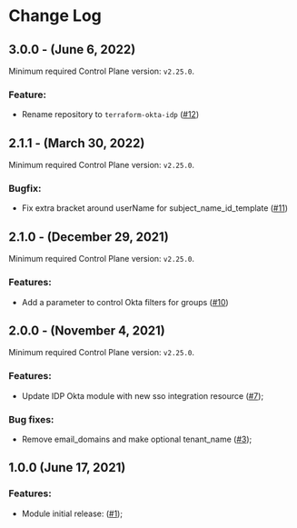 # Change Log

## 3.0.0 - (June 6, 2022)

Minimum required Control Plane version: `v2.25.0`.

### Feature:

* Rename repository to `terraform-okta-idp` ([#12](https://github.com/cyralinc/terraform-cyral-idp-okta/pull/12))

## 2.1.1 - (March 30, 2022)

Minimum required Control Plane version: `v2.25.0`.

### Bugfix:

* Fix extra bracket around userName for subject_name_id_template ([#11](https://github.com/cyralinc/terraform-cyral-idp-okta/pull/11))

## 2.1.0 - (December 29, 2021)

Minimum required Control Plane version: `v2.25.0`.

### Features:

* Add a parameter to control Okta filters for groups ([#10](https://github.com/cyralinc/terraform-cyral-idp-okta/pull/10))

## 2.0.0 - (November 4, 2021)

Minimum required Control Plane version: `v2.25.0`.

### Features:
* Update IDP Okta module with new sso integration resource ([#7](https://github.com/cyralinc/terraform-cyral-idp-okta/pull/7));

### Bug fixes:

* Remove email_domains and make optional tenant_name ([#3](https://github.com/cyralinc/terraform-cyral-idp-okta/pull/3));

## 1.0.0 (June 17, 2021)

### Features:
* Module initial release: ([#1](https://github.com/cyralinc/terraform-cyral-idp-okta/pull/1));